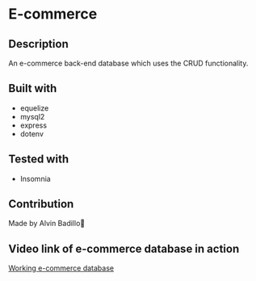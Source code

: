 # E-commerce 

## Description
An e-commerce back-end database which uses the CRUD functionality.

## Built with
* equelize
* mysql2
* express
* dotenv

## Tested with
* Insomnia

## Contribution
Made by Alvin Badillo🙉

## Video link of e-commerce database in action
[Working e-commerce database](https://drive.google.com/file/d/16UloP8SbuWTsnibpGZgVcLYNBOYhpVzU/view)